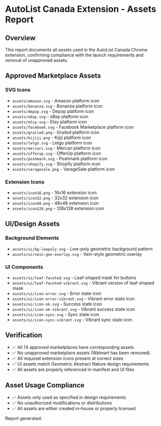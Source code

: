 # AutoList Canada Extension - Assets Report

## Overview
This report documents all assets used in the AutoList Canada Chrome extension, confirming compliance with the launch requirements and removal of unapproved assets.

## Approved Marketplace Assets

### SVG Icons
- `assets/amazon.svg` - Amazon platform icon
- `assets/bonanza.svg` - Bonanza platform icon
- `assets/depop.svg` - Depop platform icon
- `assets/ebay.svg` - eBay platform icon
- `assets/etsy.svg` - Etsy platform icon
- `assets/facebook.svg` - Facebook Marketplace platform icon
- `assets/grailed.png` - Grailed platform icon
- `assets/kijiji.png` - Kijiji platform icon
- `assets/letgo.svg` - Letgo platform icon
- `assets/mercari.svg` - Mercari platform icon
- `assets/offerup.svg` - OfferUp platform icon
- `assets/poshmark.svg` - Poshmark platform icon
- `assets/shopify.svg` - Shopify platform icon
- `assets/varagesale.png` - VarageSale platform icon

### Extension Icons
- `assets/icon16.png` - 16x16 extension icon
- `assets/icon32.png` - 32x32 extension icon
- `assets/icon48.png` - 48x48 extension icon
- `assets/icon128.png` - 128x128 extension icon

## UI/Design Assets

### Background Elements
- `assets/ui/bg-lowpoly.svg` - Low-poly geometric background pattern
- `assets/ui/vein-geo-overlay.svg` - Vein-style geometric overlay

### UI Components
- `assets/ui/leaf-faceted.svg` - Leaf-shaped mask for buttons
- `assets/ui/leaf-faceted-vibrant.svg` - Vibrant version of leaf-shaped mask
- `assets/ui/icon-error.svg` - Error state icon
- `assets/ui/icon-error-vibrant.svg` - Vibrant error state icon
- `assets/ui/icon-ok.svg` - Success state icon
- `assets/ui/icon-ok-vibrant.svg` - Vibrant success state icon
- `assets/ui/icon-sync.svg` - Sync state icon
- `assets/ui/icon-sync-vibrant.svg` - Vibrant sync state icon

## Verification
- ✅ All 14 approved marketplaces have corresponding assets
- ✅ No unapproved marketplace assets (Walmart has been removed)
- ✅ All required extension icons present at correct sizes
- ✅ UI assets match Geometric Abstract Nature design requirements
- ✅ All assets are properly referenced in manifest and UI files

## Asset Usage Compliance
- ✅ Assets only used as specified in design requirements
- ✅ No unauthorized modifications or distributions
- ✅ All assets are either created in-house or properly licensed

Report generated: 
